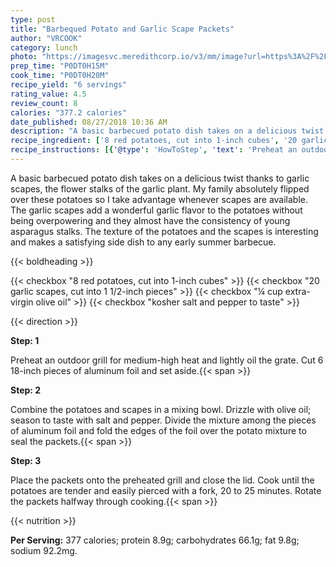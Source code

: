 ```yaml
---
type: post
title: "Barbequed Potato and Garlic Scape Packets"
author: "VRCOOK"
category: lunch
photo: "https://imagesvc.meredithcorp.io/v3/mm/image?url=https%3A%2F%2Fimages.media-allrecipes.com%2Fuserphotos%2F1018437.jpg"
prep_time: "P0DT0H15M"
cook_time: "P0DT0H20M"
recipe_yield: "6 servings"
rating_value: 4.5
review_count: 8
calories: "377.2 calories"
date_published: 08/27/2018 10:36 AM
description: "A basic barbecued potato dish takes on a delicious twist thanks to garlic scapes, the flower stalks of the garlic plant. My family absolutely flipped over these potatoes so I take advantage whenever scapes are available. The garlic scapes add a wonderful garlic flavor to the potatoes without being overpowering and they almost have the consistency of young asparagus stalks. The texture of the potatoes and the scapes is interesting and makes a satisfying side dish to any early summer barbecue."
recipe_ingredient: ['8 red potatoes, cut into 1-inch cubes', '20 garlic scapes, cut into 1 1/2-inch pieces', '¼ cup extra-virgin olive oil', 'kosher salt and pepper to taste']
recipe_instructions: [{'@type': 'HowToStep', 'text': 'Preheat an outdoor grill for medium-high heat and lightly oil the grate. Cut 6 18-inch pieces of aluminum foil and set aside.\n'}, {'@type': 'HowToStep', 'text': 'Combine the potatoes and scapes in a mixing bowl. Drizzle with olive oil; season to taste with salt and pepper. Divide the mixture among the pieces of aluminum foil and fold the edges of the foil over the potato mixture to seal the packets.\n'}, {'@type': 'HowToStep', 'text': 'Place the packets onto the preheated grill and close the lid. Cook until the potatoes are tender and easily pierced with a fork, 20 to 25 minutes. Rotate the packets halfway through cooking.\n'}]
---
```


A basic barbecued potato dish takes on a delicious twist thanks to garlic scapes, the flower stalks of the garlic plant. My family absolutely flipped over these potatoes so I take advantage whenever scapes are available. The garlic scapes add a wonderful garlic flavor to the potatoes without being overpowering and they almost have the consistency of young asparagus stalks. The texture of the potatoes and the scapes is interesting and makes a satisfying side dish to any early summer barbecue. 

{{< boldheading >}}

{{< checkbox "8  red potatoes, cut into 1-inch cubes" >}}
{{< checkbox "20  garlic scapes, cut into 1 1/2-inch pieces" >}}
{{< checkbox "¼ cup extra-virgin olive oil" >}}
{{< checkbox "kosher salt and pepper to taste" >}}


{{< direction >}}

**Step: 1**

Preheat an outdoor grill for medium-high heat and lightly oil the grate. Cut 6 18-inch pieces of aluminum foil and set aside.{{< span >}}

**Step: 2**

Combine the potatoes and scapes in a mixing bowl. Drizzle with olive oil; season to taste with salt and pepper. Divide the mixture among the pieces of aluminum foil and fold the edges of the foil over the potato mixture to seal the packets.{{< span >}}

**Step: 3**

Place the packets onto the preheated grill and close the lid. Cook until the potatoes are tender and easily pierced with a fork, 20 to 25 minutes. Rotate the packets halfway through cooking.{{< span >}}

{{< nutrition >}}

**Per Serving:** 377 calories; protein 8.9g; carbohydrates 66.1g; fat 9.8g; sodium 92.2mg.